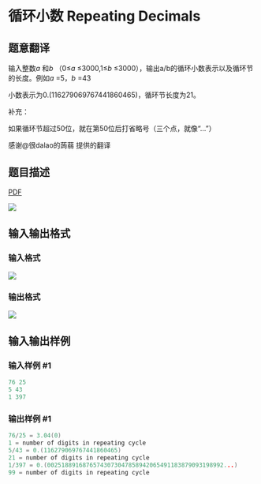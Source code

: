 # 循环小数 Repeating Decimals

## 题意翻译

输入整数$a$ 和$b$ （0≤$a$ ≤3000,1≤$b$ ≤3000），输出a/b的循环小数表示以及循环节的长度。例如$a$ =5，$b$ =43

小数表示为0.(116279069767441860465)，循环节长度为21。

补充：

如果循环节超过50位，就在第50位后打省略号（三个点，就像“…”）

感谢@很dalao的蒟蒻 提供的翻译

## 题目描述

[problemUrl]: https://uva.onlinejudge.org/index.php?option=com_onlinejudge&Itemid=8&category=4&page=show_problem&problem=138

[PDF](https://uva.onlinejudge.org/external/2/p202.pdf)

![](https://cdn.luogu.com.cn/upload/vjudge_pic/UVA202/10131a581089b5c0585c91535cc5b871220b96d8.png)

## 输入输出格式

### 输入格式

![](https://cdn.luogu.com.cn/upload/vjudge_pic/UVA202/4cf21b4b1aff733171bac37e191b3be541d88bd3.png)

### 输出格式

![](https://cdn.luogu.com.cn/upload/vjudge_pic/UVA202/9a410019a8818471346896f20994d1ffc4910f4c.png)

## 输入输出样例

### 输入样例 #1

```cpp
76 25
5 43
1 397
```


### 输出样例 #1

```cpp
76/25 = 3.04(0)
1 = number of digits in repeating cycle
5/43 = 0.(116279069767441860465)
21 = number of digits in repeating cycle
1/397 = 0.(00251889168765743073047858942065491183879093198992...)
99 = number of digits in repeating cycle
```


